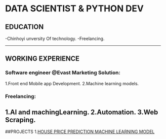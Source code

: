 # DATA SCIENTIST & PYTHON DEV

## EDUCATION
-Chinhoyi unversity Of technology.
-Freelancing.

---
## WORKING EXPERIENCE

### Software engineer @Evast Marketing Solution:
1.Front end Mobile app Development.
2.Machine learning models.

### Freelancing:
1.AI and machingLearning.
2.Automation.
3.Web Scraping.
---
##PROJECTS
1.[HOUSE PRICE PREDICTION MACHINE LEARNING MODEL](https://github.com/Brizleirtee/Regression_Machine_Learning)

